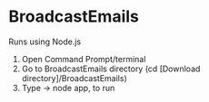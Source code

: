 # BroadcastEmails
Runs using Node.js

1. Open Command Prompt/terminal
2. Go to BroadcastEmails directory (cd [Download directory]/BroadcastEmails)
3. Type -> node app, to run
